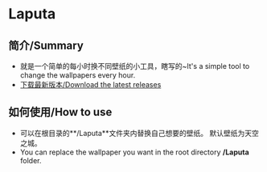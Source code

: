 # Laputa #
## 简介/Summary ##
 

- 就是一个简单的每小时换不同壁纸的小工具，瞎写的~It's a simple tool to change the wallpapers every hour.
- [下载最新版本/Download the latest releases](https://github.com/signxer/Laputa/releases "下载最新版本/Download the latest releases")

## 如何使用/How to use ##
- 可以在根目录的**/Laputa**文件夹内替换自己想要的壁纸。
默认壁纸为天空之城。
- You can replace the wallpaper you want in the root directory **/Laputa** folder.

 
